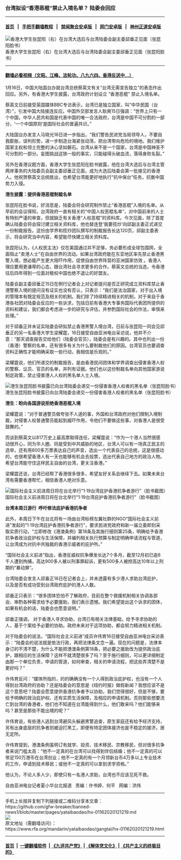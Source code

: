 ### 台湾拟设“香港恶棍”禁止入境名单？ 陆委会回应
------------------------

#### [首页](https://github.com/gfw-breaker/banned-news1/blob/master/README.md) &nbsp;&nbsp;|&nbsp;&nbsp; [手把手翻墙教程](https://github.com/gfw-breaker/guides/wiki) &nbsp;&nbsp;|&nbsp;&nbsp; [禁闻聚合安卓版](https://github.com/gfw-breaker/bn-android) &nbsp;&nbsp;|&nbsp;&nbsp; [网门安卓版](https://github.com/oGate2/oGate) &nbsp;&nbsp;|&nbsp;&nbsp; [神州正道安卓版](https://github.com/SzzdOgate/update) 



<div id="headerimg">
 <img alt="香港大学生张昆阳（右）在台湾大选后与台湾陆委会副主委邱垂正见面（张昆阳脸书）" src="https://www.rfa.org/mandarin/yataibaodao/gangtai/hx-01162020121219.html/4e00.jpg/@@images/796e39ab-376a-47f9-bd63-c602ca5f3030.jpeg" title="香港大学生张昆阳（右）在台湾大选后与台湾陆委会副主委邱垂正见面（张昆阳脸书）"/>
 <div id="headerimgcontents">
  <div id="headerimgcaption">
   <span>
    香港大学生张昆阳（右）在台湾大选后与台湾陆委会副主委邱垂正见面（张昆阳脸书）
   </span>
   <!-- zoomattribute -->
  </div>
  <!-- headerimgcaption -->
 </div>
 <!-- headerimagecontents -->
</div>

<hr/>


#### [翻墙必看视频（文昭、江峰、法轮功、八九六四、香港反送中...）](https://github.com/gfw-breaker/banned-news1/blob/master/pages/link3.md)

<div id="storytext">
 <div>
  <div class="slot_header">
  </div>
 </div>
 <p>
  1月16日，中国大陆国台办就台湾总统蔡英文有关“台湾无需宣告独立”的表态作出回应。另外，有香港大学生披露，台湾政府计划设立 “香港恶棍” 禁止入境名单。
 </p>
 <p>
  蔡英文日前接受英国媒体BBC专访表示，台湾已是独立国家，叫“中华民国（台湾）”，引发中国大陆接连反应。中国外交部发言人耿爽15日强调：“世界上只有一个中国，中华人民共和国是代表中国的唯一合法政府，台湾是中国不可分割的一部分，‘一个中国原则’是国际社会的普遍共识。”
 </p>
 <p>
  大陆国台办发言人马晓光16日进一步指出，“我们警告民进党当局领导人，不要自我膨胀，误判形势，进一步制造台海紧张动荡，把台湾带向危险的境地。我们维护国家主权和领土完整的决心坚如磐石。台湾从来不是一个国家，台湾是中国神圣不可分割的一部分。妄图挑战这铁一般的事实，只能碰得头破血流，落得身败名裂。”
 </p>
 <p>
  另外在香港议题方面，香港大学生张昆阳在脸书披露，他在台湾大选后与台湾主管两岸事务的大陆委员会副主委邱垂正见面，成为大选后陆委会第一批接见的香港人。他祝贺蔡英文总统胜出，也希望台湾能更好地执行“抗中保台”任务，抗衡中国势力入侵。
 </p>
 <p>
 </p>
 <p>
 </p>
 <p>
  <b>
   港生披露：提供香港恶棍制裁名单
  </b>
 </p>
 <p>
  张昆阳在脸书说，好消息是，陆委会将会研究制作禁止“香港恶棍”入境的名单。从早前的会议得知，台湾政府一直有相关的“中国人权恶棍名单”，对中国前来的人士有特别严谨的审查，但就缺乏有关香港“人权恶棍”的资料库。今次见面，除了首度确认陆委会将会探讨建立相关资料库，他也替连登‘我要揽炒’向邱副主委正式递交一份制裁报告。这份由学界和揽炒团队撰写的制裁报告长达120页，邱副主委表示，将会研究当中内容，希望能尽快建立相关资料库。
 </p>
 <p>
  张昆阳认为，《人权民主法》仅在美国通过并不足够，务必要形成全球包围网，全面阻止"卖港人士"在自由世界的流动。如果台湾政府能在东亚地区率先禁止香港黑警入境，想必能产生更大阻吓作用，促使自由世界阵营的亚洲国家仿效 。香港人理应要用更谦卑的心态，跟台湾社会寻求更多的合作。蔡英文总统的当选，令香港往后四年得到一位面对极权中国也绝不退让的好盟友。
 </p>
 <p>
  陆委会副主委邱垂正15日在例行记者会上对记者提问是否正研究成立资料库禁止香港警察入境的提问没有证实也没有否认，只表示：“我们是法治国家，对于出入境的管理本有既定规范及相关的机制。我们除了持续精进相关的机制，对于来自于香港各社团对陆委会反应的一些诉求，包括日前有香港大专事务国际代表团所提供的资料和建议，我们都会考虑进一步的研究与评估，并参酌国际社会的作法，审慎来处理。”
 </p>
 <p>
  对于邱垂正并未证实陆委会研拟禁止香港黑警入境台湾，日前与张昆阳一同会见邱垂正的另一名香港大学生梁耀霆，16日接受自由亚洲电台采访说，他并不介意：“那天调查报告交给他们（陆委会官员），陆委会是有兴趣的。其中也列出一份（香港）警察的名单，还有很多有关为什么要制裁他们的原因。台湾官员也要调查资料正确性才能明确采取一些行动，我相信是乐观的。”
 </p>
 <p>
  梁耀霆说，他们所递交的制裁报告，是由香港民间团体和学界调查出侵害香港人权的警察、议员、官员的名单，并列有证据。他们也以这份制裁名单向其他国家游说制定政策，禁止侵害港人人权的黑名单人士入境。
 </p>
 <p>
  <div class="image-inline captioned" style="width:1094px;">
   <div style="width:1094px;">
    <img alt="港生张昆阳脸书披露已向台湾陆委会递交一份侵害香港人权者的黑名单（张昆阳脸书）" src="https://www.rfa.org/mandarin/yataibaodao/gangtai/hx-01162020121219.html/4e0962f78c9d.PNG" title="港生张昆阳脸书披露已向台湾陆委会递交一份侵害香港人权者的黑名单（张昆阳脸书）"/>
   </div>
   <div class="image-caption">
    <span style="width:1094px;">
     港生张昆阳脸书披露已向台湾陆委会递交一份侵害香港人权者的黑名单（张昆阳脸书）
    </span>
    <span class="copyright">
    </span>
   </div>
  </div>
 </p>
 <p>
  <b>
   港生：盼向各国游说拒绝香港恶棍入境
  </b>
 </p>
 <p>
  梁耀霆说：“对于普通警员做夸张不人道的事，外国和台湾政府对他们限制入境制裁，对侵害人权普通警员能起到威吓作用，令他们不要做这些事，对香港人是很受鼓舞的。”
 </p>
 <p>
  而谈到蔡英文以817万史上最高票取得连任，梁耀霆说：“作为一个港人当然很感动很开心，同为华人圈、同是受到中共威胁的地区，台湾人可以有一场真正民主的选举，还有用800多万票表达自己的声音，选出一个代表自己的总统，这是很感动的，也很希望香港人有一天也能够有机会去投票，选出代表自己地方的政治人物。希望台湾能守住这样民主自由的台湾，更关注香港。”
 </p>
 <p>
  梁耀霆还说，台湾已经帮了香港很多很多，希望友好关系会继续下去。如果未来台湾有需要香港帮忙，相信香港人绝对乐意。
 </p>
 <p>
  <div class="image-inline captioned" style="width:917px;">
   <div style="width:917px;">
    <img alt="国际社会主义前进周日将在台北举行“1‧19台湾庇护香港抗争者游行”（脸书截图）" src="https://www.rfa.org/mandarin/yataibaodao/gangtai/hx-01162020121219.html/56db.png" title="国际社会主义前进周日将在台北举行“1‧19台湾庇护香港抗争者游行”（脸书截图）"/>
   </div>
   <div class="image-caption">
    <span style="width:917px;">
     国际社会主义前进周日将在台北举行“1‧19台湾庇护香港抗争者游行”（脸书截图）
    </span>
    <span class="copyright">
    </span>
   </div>
  </div>
 </p>
 <p>
  <b>
   台湾本周日游行  呼吁修法庇护香港抗争者
  </b>
 </p>
 <p>
  此外，本周日下午在台北将有一场由台湾标榜左翼社群的NGO“国际社会主义前进”发起的“1‧19台湾庇护香港抗争者游行”，要求民进党政府和新一届立委即刻采取实质行动，“立即修改《港澳条例》第18条及其施行细则第25条，明确给予香港抗争者政治庇护权与生活保障，并编列相关执行预算与制定明确申请流程与管道，让台湾成为对抗中共独裁的香港示威者的庇护所。”
 </p>
 <p>
  “国际社会主义前进”指出，香港反威权抗争爆发长达7个多月，截至12月初已逾6千人遭到拘捕，高达900多人被以刑事罪起诉，更有500多人被控高达10年以上刑期的“暴动罪”。
 </p>
 <p>
  台湾陆委会发言人邱垂正16日在记者会上，并未透露有多少港人求助台湾庇护，以及是否有成功受到台湾政府庇护的港人人数。
 </p>
 <p>
  邱垂正只表示：“很多团体恐怕不了解政府，目前在整个救援机制相关协调各部会、审酌各种需求给予必要援助，我们表示遗憾。我们希望提出这个诉求的团体，如果有机会的话，陆委会也愿意说明。”
 </p>
 <p>
  邱垂正强调， 对于香港人寻求协助，台湾已有相关法律基础，给予寻求协助的人，基于个案给予必要的协助。政府未来对于这项协助，都会努力精进相关机制。
 </p>
 <p>
  对于陆委会的说法，“国际社会主义前进”成员许伟育16日接受自由亚洲电台采访表示：“陆委会的说法就是依法行政，再把法律条文念一遍。现在的问题是，法律本身订的不清不楚，为什么不能把港澳条例第18条，把必要之援助改为提供政治庇护，跟相应的生活保障？这样不就清楚很多了吗？至于施行细则，可以更详细制定由那一个单位负责，申请的管道，如何审查，相关的申请流程，把这些弄清楚不是更好吗？”
 </p>
 <p>
  许伟育反问：“媒体所指的，的的确确没有一个人得到政治庇护权，也没有一个人得到台湾政府的协助？还是陆委会的意思是《纽约时报》做假新闻？我想应该不是这个意思吧？陆委会愿意提供香港抗争者予以协助，我们觉得很好，但是不够，要给予明确的政治庇护权、还有实质生活保障，及相应的申请机制。否则那些想要流亡到台湾的香港者，他们也不知道在台湾能得到什么，他们敢来吗？他们能够来吗？甚至是那些不能出境的呢？”
 </p>
 <p>
  许伟育说，有些港人逃到台湾避风头躲避黑警追查，原生家庭还有给予经济支持，另有出身底层的抗争者则被迫打黑工，即便有特定团体接济也是不稳定的接济，居无定所。
 </p>
 <p>
  许伟育提到，港澳条例虽明订有就学、投资、技术移民、宗教移民，但对很多抗争者来说门槛太高：“他不一定真的在台湾可以找得到伴侣结婚；他不一定真的可以带足150万港币在台湾创业；他不一定真的有一个月领新台币4万多以上专业技术的工作，申请到技术移民；或他不一定真的可以拿到求学资格。”
 </p>
 <p>
  他认为，不论人多人少，即使只有一名港人求助，台湾也不应该见死不救。
 </p>
 <p>
 </p>
 <p>
  自由亚洲电台记者夏小华台北报道   责编：许书婷、何平   网编：洪伟
 </p>
</div>

<hr/>
手机上长按并复制下列链接或二维码分享本文章：<br/>
https://github.com/gfw-breaker/banned-news1/blob/master/pages/yataibaodao/hx-01162020121219.md <br/>
<a href='https://github.com/gfw-breaker/banned-news1/blob/master/pages/yataibaodao/hx-01162020121219.md'><img src='https://github.com/gfw-breaker/banned-news1/blob/master/pages/yataibaodao/hx-01162020121219.md.png'/></a> <br/>
原文地址（需翻墙访问）：https://www.rfa.org/mandarin/yataibaodao/gangtai/hx-01162020121219.html


------------------------
#### [首页](https://github.com/gfw-breaker/banned-news1/blob/master/README.md) &nbsp;|&nbsp; [一键翻墙软件](https://github.com/gfw-breaker/nogfw/blob/master/README.md) &nbsp;| [《九评共产党》](https://github.com/gfw-breaker/9ping.md/blob/master/README.md#九评之一评共产党是什么) | [《解体党文化》](https://github.com/gfw-breaker/jtdwh.md/blob/master/README.md) | [《共产主义的终极目的》](https://github.com/gfw-breaker/gczydzjmd.md/blob/master/README.md)


<img src='http://gfw-breaker.win/banned-news/pages/yataibaodao/hx-01162020121219.md' width='0px' height='0px'/>